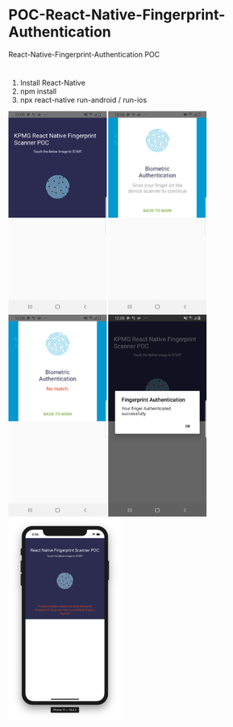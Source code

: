 # POC-React-Native-Fingerprint-Authentication
React-Native-Fingerprint-Authentication POC


#
1. Install React-Native
2. npm install 
3. npx react-native run-android / run-ios


<img src="https://github.com/Swadreams/POC-React-Native-Fingerprint-Authentication/blob/master/media/Android-01.jpg" height="400px" />

<img src="https://github.com/Swadreams/POC-React-Native-Fingerprint-Authentication/blob/master/media/Android-02.jpg" height="400px" />
<img src="https://github.com/Swadreams/POC-React-Native-Fingerprint-Authentication/blob/master/media/Android-03.jpg" height="400px" />
<img src="https://github.com/Swadreams/POC-React-Native-Fingerprint-Authentication/blob/master/media/Android-04.jpg" height="400px" />
<img src="https://github.com/Swadreams/POC-React-Native-Fingerprint-Authentication/blob/master/media/ios.png" height="400px" />
